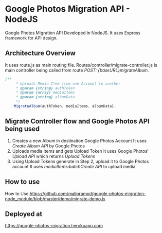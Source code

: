 # Google Photos Migration API - NodeJS

Google Photos Migration API Developed in NodeJS. It uses Express framework for API design.

## Architecture Overview

It uses route.js as main routing file. Routes/controller/migrate-controller.js is main controller being called from route  *POST: {baseURL}migrateAlbum*.

```JavaScript
/**
     * Uploads Media Item from one Account to another
     * @param {string} authToken
     * @param {array} mediaItems
     * @param {string} albumData
     */
    MigrateAlbum(authToken, mediaItems, albumData);
```

## Migrate Controller flow and Google Photos API being used

1. Creates a new Album in destination Google Photos Account
    It uses *Create Album API* by Google Photos
2. Uploads media items and gets Upload Token
    It uses Google Photos' *Upload API* which returns *Upload Tokens*
3. Using Upload Tokens generate in Step 2, upload it to Google Photos account
    It uses *mediaItems:batchCreate API* to upload media

## How to use

How to Use <https://github.com/malipramod/google-photos-migration-node_module/blob/master/demo/migrate-demo.js>

## Deployed at

<https://google-photos-migration.herokuapp.com>